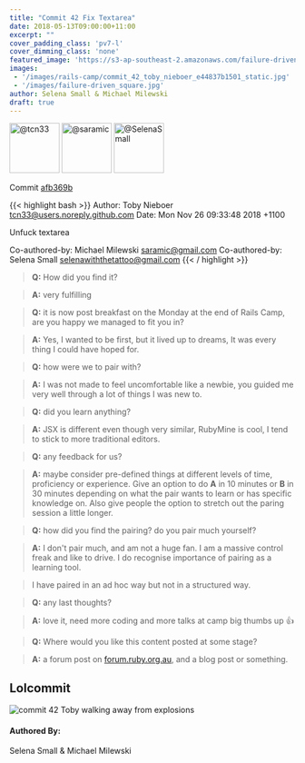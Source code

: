 ```yaml
---
title: "Commit 42 Fix Textarea"
date: 2018-05-13T09:00:00+11:00
excerpt: ""
cover_padding_class: 'pv7-l'
cover_dimming_class: 'none'
featured_image: 'https://s3-ap-southeast-2.amazonaws.com/failure-driven-blog/railscamp-24-woodfield-hobart/commit_42_toby_nieboer_e44837b1501.gif'
images:
 - '/images/rails-camp/commit_42_toby_nieboer_e44837b1501_static.jpg'
 - '/images/failure-driven_square.jpg'
author: Selena Small & Michael Milewski 
draft: true
---
```


<img alt="@tcn33" src="//github.com/tcn33.png" style="display: inline; width: 88px;" height="88" />
<img alt="@saramic" src="//github.com/saramic.png" style="display: inline; width: 88px;" height="88" />
<img alt="@SelenaSmall" src="//github.com/SelenaSmall.png" style="display: inline; width: 88px;" height="88" />

Commit [afb369b](https://github.com/failure-driven/railscamp-search-term/commit/afb369bac03a4bd13a73dbd3ce5682c6389df66d)

{{< highlight bash >}}
Author: Toby Nieboer <tcn33@users.noreply.github.com>
Date:   Mon Nov 26 09:33:48 2018 +1100

Unfuck textarea

Co-authored-by: Michael Milewski <saramic@gmail.com>
Co-authored-by: Selena Small <selenawiththetattoo@gmail.com>
{{< / highlight >}}

> **Q:** How did you find it?

> **A:** very fulfilling

> **Q:** it is now post breakfast on the Monday at the end of Rails Camp, are
> you happy we managed to fit you in?

> **A:** Yes, I wanted to be first, but it lived up to dreams, It was every
> thing I could have hoped for.

> **Q:** how were we to pair with?

> **A:** I was not made to feel uncomfortable like a newbie, you guided me very
> well through a lot of things I was new to.

> **Q:** did you learn anything?

> **A:** JSX is different even though very similar, RubyMine is cool, I tend to
> stick to more traditional editors.

> **Q:** any feedback for us?

> **A:** maybe consider pre-defined things at different levels of time,
> proficiency or experience. Give an option to do **A** in 10 minutes or **B**
> in 30 minutes depending on what the pair wants to learn or has specific
> knowledge on. Also give people the option to stretch out the paring session a
> little longer.

> **Q:** how did you find the pairing? do you pair much yourself?

> **A:** I don't pair much, and am not a huge fan. I am a massive control freak
> and like to drive. I do recognise importance of pairing as a learning tool.

> I have paired in an ad hoc way but not in a structured way.

> **Q:** any last thoughts?

> **A:** love it, need more coding and more talks at camp big thumbs up 👍

> **Q:** Where would you like this content posted at some stage?

> **A:** a forum post on [forum.ruby.org.au](https://forum.ruby.org.au/), and a
> blog post or something.

## Lolcommit

![commit 42 Toby walking away from explosions](https://s3-ap-southeast-2.amazonaws.com/failure-driven-blog/railscamp-24-woodfield-hobart/commit_42_toby_nieboer_e44837b1501.gif)

#### Authored By:

Selena Small & Michael Milewski
